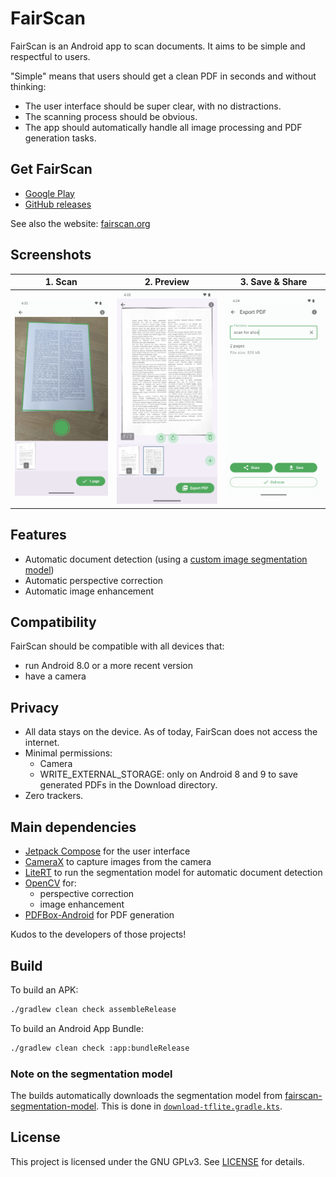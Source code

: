 # FairScan

FairScan is an Android app to scan documents. It aims to be simple and respectful to users.

"Simple" means that users should get a clean PDF in seconds and without thinking:
- The user interface should be super clear, with no distractions.
- The scanning process should be obvious.
- The app should automatically handle all image processing and PDF generation tasks.

## Get FairScan
- [Google Play](https://play.google.com/store/apps/details?id=org.fairscan.app)
- [GitHub releases](https://github.com/pynicolas/FairScan/releases)

See also the website: [fairscan.org](https://fairscan.org)

## Screenshots
| 1. Scan                                           | 2. Preview                                        | 3. Save & Share                                   |
|---------------------------------------------------|---------------------------------------------------|---------------------------------------------------|
| ![](metadata/en-US/images/phoneScreenshots/1.jpg) | ![](metadata/en-US/images/phoneScreenshots/2.jpg) | ![](metadata/en-US/images/phoneScreenshots/3.jpg) |

## Features

- Automatic document detection (using a [custom image segmentation model](https://github.com/pynicolas/fairscan-segmentation-model))
- Automatic perspective correction
- Automatic image enhancement

## Compatibility

FairScan should be compatible with all devices that:
- run Android 8.0 or a more recent version
- have a camera

## Privacy

- All data stays on the device. As of today, FairScan does not access the internet.
- Minimal permissions:
  - Camera
  - WRITE_EXTERNAL_STORAGE: only on Android 8 and 9 to save generated PDFs in the Download directory.
- Zero trackers.

## Main dependencies

- [Jetpack Compose](https://developer.android.com/compose) for the user interface
- [CameraX](https://developer.android.com/media/camera/camerax) to capture images from the camera
- [LiteRT](https://ai.google.dev/edge/litert) to run the segmentation model for automatic document detection
- [OpenCV](https://opencv.org/) for:
  - perspective correction
  - image enhancement
- [PDFBox-Android](https://github.com/TomRoush/PdfBox-Android) for PDF generation

Kudos to the developers of those projects!

## Build

To build an APK:
```bash
./gradlew clean check assembleRelease
```

To build an Android App Bundle:
```bash
./gradlew clean check :app:bundleRelease
```

### Note on the segmentation model
The builds automatically downloads the segmentation model from 
[fairscan-segmentation-model](https://github.com/pynicolas/fairscan-segmentation-model).
This is done in [`download-tflite.gradle.kts`](app/download-tflite.gradle.kts).

## License
This project is licensed under the GNU GPLv3. See [LICENSE](LICENSE) for details.
